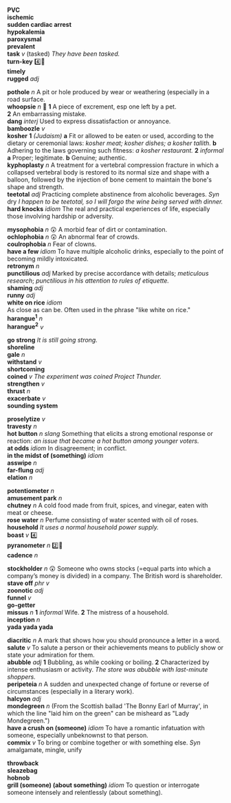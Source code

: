 

__PVC__  
__ischemic__  
__sudden cardiac arrest__  
__hypokalemia__  
__paroxysmal__  
__prevalent__  
__task__ _v_ (tasked) _They have been tasked._  
__turn-key__ :four::hammer:  
__timely__  
__rugged__ _adj_  

__pothole__ _n_ A pit or hole produced by wear or weathering (especially in a road surface.  
__whoopsie__ _n_ :dart: __1__ A piece of excrement, esp one left by a pet. __2__ An embarrassing mistake.  
__dang__ _interj_ Used to express dissatisfaction or annoyance.  
__bamboozle__ _v_  
__kosher__ __1__ _(Judaism)_ __a__ Fit or allowed to be eaten or used, according to the dietary or ceremonial laws: _kosher meat; kosher dishes; a kosher tallith._ __b__ Adhering to the laws governing such fitness: _a kosher restaurant._ __2__ _informal_ __a__ Proper; legitimate. __b__ Genuine; authentic.  
__kyphoplasty__ _n_ A treatment for a vertebral compression fracture in which a collapsed vertebral body is restored to its normal size and shape with a balloon, followed by the injection of bone cement to maintain the bone's shape and strength.  
__teetotal__ _adj_ Practicing complete abstinence from alcoholic beverages. _Syn_ dry _I happen to be teetotal, so I will forgo the wine being served with dinner._  
__hard knocks__ _idiom_ The real and practical experiences of life, especially those involving hardship or adversity.  

__mysophobia__ _n_ :astonished: A morbid fear of dirt or contamination.  
__ochlophobia__ _n_ :astonished: An abnormal fear of crowds.  
__coulrophobia__ _n_ Fear of clowns.  
__have a few__ _idiom_ To have multiple alcoholic drinks, especially to the point of becoming mildly intoxicated.  
__retronym__ _n_   
__punctilious__ _adj_ Marked by precise accordance with details; _meticulous research_; _punctilious in his attention to rules of etiquette._  
__shaming__ _adj_  
__runny__ _adj_  
__white on rice__ _idiom_ As close as can be. Often used in the phrase "like white on rice."  
__harangue<sup>1</sup>__ _n_  
__harangue<sup>2</sup>__ _v_  

__go strong__ _It is still going strong._  
__shoreline__  
__gale__ _n_  
__withstand__ _v_  
__shortcoming__  
__coined__ _v_ _The experiment was coined Project Thunder._  
__strengthen__ _v_  
__thrust__ _n_  
__exacerbate__ _v_  
__sounding system__  

__proselytize__ _v_  
__travesty__ _n_  
__hot button__ _n slang_ Something that elicits a strong emotional response or reaction: _an issue that became a hot button among younger voters._  
__at odds__ _idiom_ In disagreement; in conflict.  
__in the midst of (something)__ _idiom_  
__asswipe__ _n_  
__far-flung__ _adj_  
__elation__ _n_  

__potentiometer__ _n_  
__amusement park__ _n_  
__chutney__ _n_ A cold food made from fruit, spices, and vinegar, eaten with meat or cheese.  
__rose water__ _n_ Perfume consisting of water scented with oil of roses.  
__household__ _It uses a normal household power supply._  
__boast__ _v_ :four:  
__pyranometer__ _n_ :two::hammer:  
__cadence__ _n_  

__stockholder__ _n_ :astonished: Someone who owns stocks (=equal parts into which a company’s money is divided) in a company. The British word is shareholder.  
__stave off__ _phr v_  
__zoonotic__ _adj_  
__funnel__ _v_  
__go-getter__  
__missus__ _n_ __1__ _informal_ Wife. __2__ The mistress of a household.  
__inception__ _n_  
__yada yada yada__  

__diacritic__ _n_ A mark that shows how you should pronounce a letter in a word.  
__salute__ _v_ To salute a person or their achievements means to publicly show or state your admiration for them.  
__abubble__ _adj_ __1__ Bubbling, as while cooking or boiling. __2__ Characterized by intense enthusiasm or activity. _The store was abubble with last-minute shoppers._  
__peripeteia__ _n_ A sudden and unexpected change of fortune or reverse of circumstances (especially in a literary work).  
__halcyon__ _adj_  
__mondegreen__ _n_ (From the Scottish ballad 'The Bonny Earl of Murray', in which the line "laid him on the green" can be misheard as "Lady Mondegreen.")  
__have a crush on (someone)__ _idiom_ To have a romantic infatuation with someone, especially unbeknownst to that person.  
__commix__ _v_ To bring or combine together or with something else. _Syn_ amalgamate, mingle, unify  

__throwback__  
__sleazebag__  
__hobnob__  
__grill (someone) (about something)__ _idiom_ To question or interrogate someone intensely and relentlessly (about something).  
